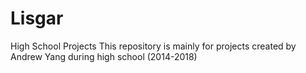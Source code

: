 # Lisgar
High School Projects
This repository is mainly for projects created by Andrew Yang during high school (2014-2018)
